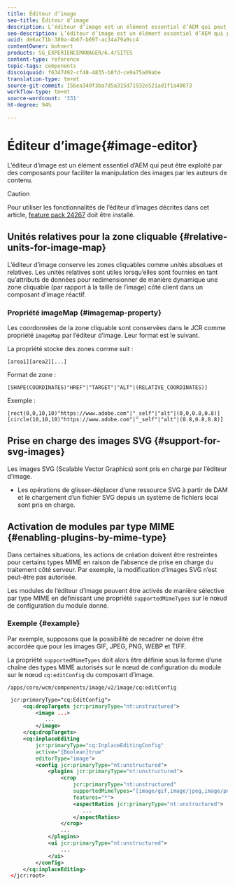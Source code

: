 ```yaml
---
title: Éditeur d’image
seo-title: Éditeur d’image
description: L’éditeur d’image est un élément essentiel d’AEM qui peut être exploité par des composants pour faciliter la manipulation des images par les auteurs de contenu.
seo-description: L’éditeur d’image est un élément essentiel d’AEM qui peut être exploité par des composants pour faciliter la manipulation des images par les auteurs de contenu.
uuid: de6ac71b-380a-4b67-b697-ac34a79a9cc4
contentOwner: bohnert
products: SG_EXPERIENCEMANAGER/6.4/SITES
content-type: reference
topic-tags: components
discoiquuid: f6347492-cf48-4835-b8fd-ce9a75a09abe
translation-type: tm+mt
source-git-commit: 15bea340f3ba7d5a315d71932e521ad1f1a40073
workflow-type: tm+mt
source-wordcount: '331'
ht-degree: 94%

---
```



# Éditeur d’image{#image-editor}

L’éditeur d’image est un élément essentiel d’AEM qui peut être exploité par des composants pour faciliter la manipulation des images par les auteurs de contenu.

>[!CAUTION]
>
>Pour utiliser les fonctionnalités de l’éditeur d’images décrites dans cet article, [feature pack 24267](https://www.adobeaemcloud.com/content/marketplace/marketplaceProxy.html?packagePath=/content/companies/public/adobe/packages/cq640/featurepack/cq-6.4.0-featurepack-24267) doit être installé.

## Unités relatives pour la zone cliquable {#relative-units-for-image-map}

L’éditeur d’image conserve les zones cliquables comme unités absolues et relatives. Les unités relatives sont utiles lorsqu’elles sont fournies en tant qu’attributs de données pour redimensionner de manière dynamique une zone cliquable (par rapport à la taille de l’image) côté client dans un composant d’image réactif.

### Propriété imageMap {#imagemap-property}

Les coordonnées de la zone cliquable sont conservées dans le JCR comme propriété `imageMap` par l’éditeur d’image. Leur format est le suivant.

La propriété stocke des zones comme suit :

`[area1][area2][...]`

Format de zone :

`[SHAPE(COORDINATES)"HREF"|"TARGET"|"ALT"|(RELATIVE_COORDINATES)]`

Exemple :

`[rect(0,0,10,10)"https://www.adobe.com"|"_self"|"alt"|(0,0,0.8,0.8)]`
`[circle(10,10,10)"https://www.adobe.com"|"_self"|"alt"|(0.8,0.8,0.8)]`

## Prise en charge des images SVG {#support-for-svg-images}

Les images SVG (Scalable Vector Graphics) sont pris en charge par l’éditeur d’image.

* Les opérations de glisser-déplacer d’une ressource SVG à partir de DAM et le chargement d’un fichier SVG depuis un système de fichiers local sont pris en charge.

## Activation de modules par type MIME {#enabling-plugins-by-mime-type}

Dans certaines situations, les actions de création doivent être restreintes pour certains types MIME en raison de l’absence de prise en charge du traitement côté serveur. Par exemple, la modification d’images SVG n’est peut-être pas autorisée.

Les modules de l’éditeur d’image peuvent être activés de manière sélective par type MIME en définissant une propriété `supportedMimeTypes` sur le nœud de configuration du module donné.

### Exemple {#example}

Par exemple, supposons que la possibilité de recadrer ne doive être accordée que pour les images GIF, JPEG, PNG, WEBP et TIFF.

La propriété `supportedMimeTypes` doit alors être définie sous la forme d’une chaîne des types MIME autorisés sur le nœud de configuration du module sur le nœud `cq:editConfig` du composant d’image.

`/apps/core/wcm/components/image/v2/image/cq:editConfig`

```xml
 jcr:primaryType="cq:EditConfig">
     <cq:dropTargets jcr:primaryType="nt:unstructured">
         <image ...>
            ...
         </image>
     </cq:dropTargets>
     <cq:inplaceEditing
         jcr:primaryType="cq:InplaceEditingConfig"
         active="{Boolean}true"
         editorType="image">
         <config jcr:primaryType="nt:unstructured">
             <plugins jcr:primaryType="nt:unstructured">
                 <crop
                     jcr:primaryType="nt:unstructured"
                     supportedMimeTypes="[image/gif,image/jpeg,image/png,image/webp,image/tiff]"
                     features="*">
                     <aspectRatios jcr:primaryType="nt:unstructured">
                        ...
                     </aspectRatios>
                 </crop>
                 ...
             </plugins>
             <ui jcr:primaryType="nt:unstructured">
                 ...
             </ui>
         </config>
     </cq:inplaceEditing>
 </jcr:root>
```

